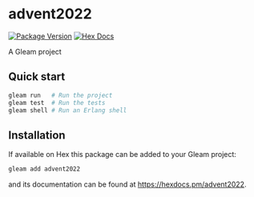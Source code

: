 # advent2022

[![Package Version](https://img.shields.io/hexpm/v/advent2022)](https://hex.pm/packages/advent2022)
[![Hex Docs](https://img.shields.io/badge/hex-docs-ffaff3)](https://hexdocs.pm/advent2022/)

A Gleam project

## Quick start

```sh
gleam run   # Run the project
gleam test  # Run the tests
gleam shell # Run an Erlang shell
```

## Installation

If available on Hex this package can be added to your Gleam project:

```sh
gleam add advent2022
```

and its documentation can be found at <https://hexdocs.pm/advent2022>.
